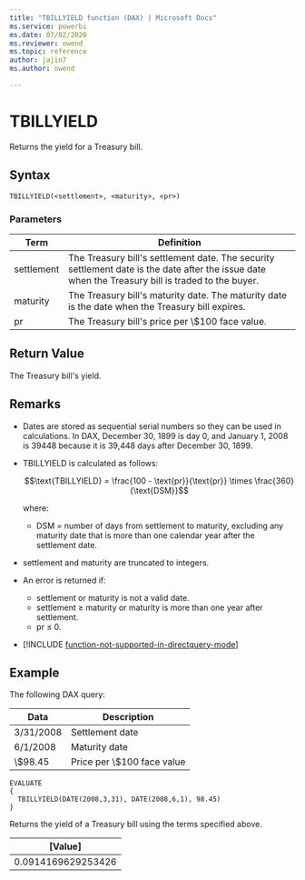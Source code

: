 ```yaml
---
title: "TBILLYIELD function (DAX) | Microsoft Docs"
ms.service: powerbi
ms.date: 07/02/2020
ms.reviewer: owend
ms.topic: reference
author: jajin7
ms.author: owend

---
```


# TBILLYIELD

Returns the yield for a Treasury bill.

## Syntax

```dax
TBILLYIELD(<settlement>, <maturity>, <pr>)
```

### Parameters

|Term|Definition|  
|--------|--------------|  
|settlement|The Treasury bill's settlement date. The security settlement date is the date after the issue date when the Treasury bill is traded to the buyer.|
|maturity|The Treasury bill's maturity date. The maturity date is the date when the Treasury bill expires.|
|pr|The Treasury bill's price per \\$100 face value.|

## Return Value

The Treasury bill's yield.

## Remarks

- Dates are stored as sequential serial numbers so they can be used in calculations. In DAX, December 30, 1899 is day 0, and January 1, 2008 is 39448 because it is 39,448 days after December 30, 1899.

- TBILLYIELD is calculated as follows:

  $$\text{TBILLYIELD} = \frac{100 - \text{pr}}{\text{pr}} \times \frac{360}{\text{DSM}}$$

  where:

  - $\text{DSM}$ = number of days from settlement to maturity, excluding any maturity date that is more than one calendar year after the settlement date.

- settlement and maturity are truncated to integers.

- An error is returned if:
  - settlement or maturity is not a valid date.
  - settlement ≥ maturity or maturity is more than one year after settlement.
  - pr ≤ 0.

- [!INCLUDE [function-not-supported-in-directquery-mode](includes/function-not-supported-in-directquery-mode.md)]

## Example

The following DAX query:

| **Data**  | **Description**           |
| --------- | ------------------------- |
| 3/31/2008 | Settlement date           |
| 6/1/2008  | Maturity date             |
| \\$98.45    | Price per \\$100 face value |

```dax
EVALUATE
{
  TBILLYIELD(DATE(2008,3,31), DATE(2008,6,1), 98.45)
}
```

Returns the yield of a Treasury bill using the terms specified above.

| **[Value]**      |
| ------------------ |
| 0.0914169629253426 |
